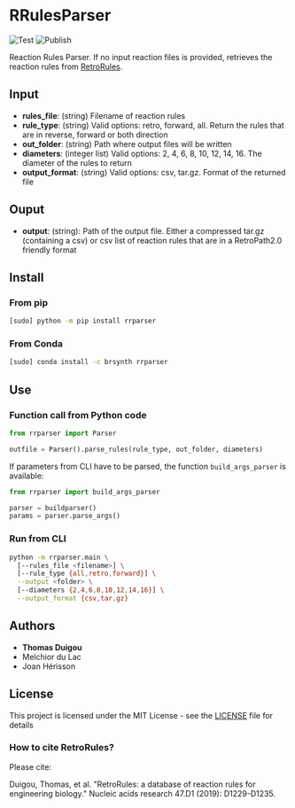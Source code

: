 # RRulesParser

![Test](https://github.com/brsynth/RRulesParser/workflows/Test/badge.svg) ![Publish](https://github.com/brsynth/RRulesParser/workflows/Publish/badge.svg)

Reaction Rules Parser. If no input reaction files is provided, retrieves the reaction rules from [RetroRules](https://retrorules.org).

## Input

* **rules_file**: (string) Filename of reaction rules
* **rule_type**: (string) Valid options: retro, forward, all. Return the rules that are in reverse, forward or both direction
* **out_folder**: (string) Path where output files will be written
* **diameters**: (integer list) Valid options: 2, 4, 6, 8, 10, 12, 14, 16. The diameter of the rules to return
* **output_format**: (string) Valid options: csv, tar.gz. Format of the returned file

## Ouput

* **output**: (string): Path of the output file. Either a compressed tar.gz (containing a csv) or csv list of reaction rules that are in a RetroPath2.0 friendly format


## Install
### From pip
```sh
[sudo] python -m pip install rrparser
```
### From Conda
```sh
[sudo] conda install -c brsynth rrparser
```

## Use

### Function call from Python code
```python
from rrparser import Parser

outfile = Parser().parse_rules(rule_type, out_folder, diameters)
```

If parameters from CLI have to be parsed, the function `build_args_parser` is available:
```python
from rrparser import build_args_parser

parser = buildparser()
params = parser.parse_args()
```

### Run from CLI
```sh
python -m rrparser.main \
  [--rules_file <filename>] \
  [--rule_type {all,retro,forward}] \
  --output <folder> \
  [--diameters {2,4,6,8,10,12,14,16}] \
  --output_format {csv,tar.gz}
```


## Authors

* **Thomas Duigou**
* Melchior du Lac
* Joan Hérisson

## License

This project is licensed under the MIT License - see the [LICENSE](LICENSE) file for details

### How to cite RetroRules?
Please cite:

Duigou, Thomas, et al. "RetroRules: a database of reaction rules for engineering biology." Nucleic acids research 47.D1 (2019): D1229-D1235.
